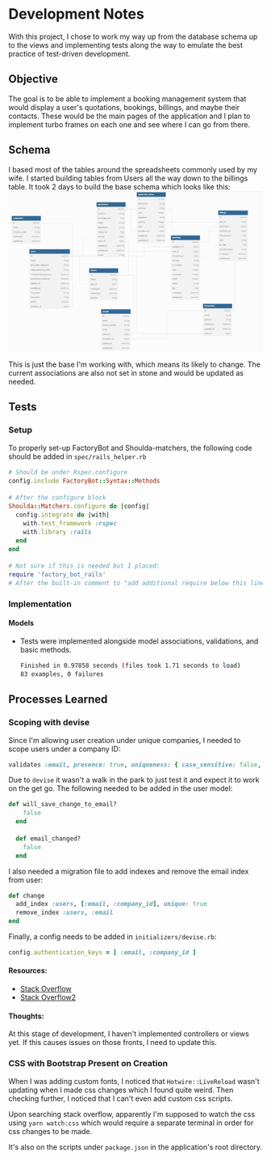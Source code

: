 # Development Notes
With this project, I chose to work my way up from the database schema up to the views and implementing tests along the way to emulate the best practice of test-driven development.

## Objective
The goal is to be able to implement a booking management system that would display a user's quotations, bookings, billings, and maybe their contacts. These would be the main pages of the application and I plan to implement turbo frames on each one and see where I can go from there. 

## Schema
I based most of the tables around the spreadsheets commonly used by my wife. I started building tables from Users all the way down to the billings table. It took 2 days to build the base schema which looks like this:
![Initial Schema](app/assets/images/Schema_051324.jpg)

This is just the base I'm working with, which means its likely to change. The current associations are also not set in stone and would be updated as needed.

## Tests
### Setup
To properly set-up FactoryBot and Shoulda-matchers, the following code should be added in `spec/rails_helper.rb`
```ruby
# Should be under Rspec.configure
config.include FactoryBot::Syntax::Methods

# After the configure block
Shoulda::Matchers.configure do |config|
  config.integrate do |with|
    with.test_framework :rspec
    with.library :rails
  end
end

# Not sure if this is needed but I placed:
require 'factory_bot_rails'
# After the built-in comment to "add additional require below this line"
```
### Implementation
#### Models
- Tests were implemented alongside model associations, validations, and basic methods.
  ```bash
  Finished in 0.97858 seconds (files took 1.71 seconds to load)
  83 examples, 0 failures
  ```


## Processes Learned
### Scoping with devise
Since I'm allowing user creation under unique companies, I needed to scope users under a company ID:
```ruby
validates :email, presence: true, uniqueness: { case_sensitive: false, scope: :company_id }
```

Due to `devise` it wasn't a walk in the park to just test it and expect it to work on the get go. The following needed to be added in the user model:
```ruby
def will_save_change_to_email?
    false
  end

  def email_changed?
    false
  end
```
I also needed a migration file to add indexes and remove the email index from user:
```ruby
def change
  add_index :users, [:email, :company_id], unique: true
  remove_index :users, :email
end
```
Finally, a config needs to be added in `initializers/devise.rb`:
```ruby
config.authentication_keys = [ :email, :company_id ]
```

#### Resources:
- [Stack Overflow](https://stackoverflow.com/questions/57569530/custom-email-unique-validation-not-working-on-devise)
- [Stack Overflow2](https://stackoverflow.com/questions/18338353/devise-allow-email-uniqueness-within-scope)

#### Thoughts:
At this stage of development, I haven't implemented controllers or views yet. If this causes issues on those fronts, I need to update this.

### CSS with Bootstrap Present on Creation
When I was adding custom fonts, I noticed that `Hotwire::LiveReload` wasn't updating when I made css changes which I found quite weird. Then checking further, I noticed that I can't even add custom css scripts.

Upon searching stack overflow, apparently I'm supposed to watch the css using `yarn watch:css` which would require a separate terminal in order for css changes to be made.

It's also on the scripts under `package.json` in the application's root directory.